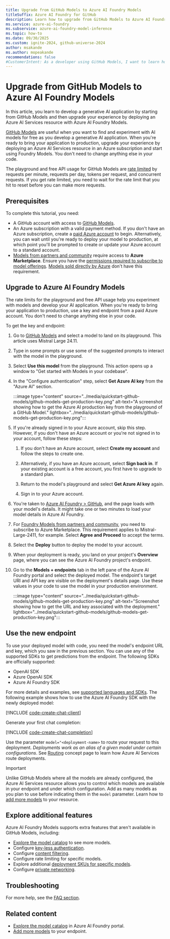 ```yaml
---
title: Upgrade from GitHub Models to Azure AI Foundry Models
titleSuffix: Azure AI Foundry for GitHub
description: Learn how to upgrade from GitHub Models to Azure AI Foundry Models for production-ready AI applications with enhanced features.
ms.service: azure-ai-foundry
ms.subservice: azure-ai-foundry-model-inference
ms.topic: how-to
ms.date: 09/30/2025
ms.custom: ignite-2024, github-universe-2024
author: msakande   
ms.author: mopeakande
recommendations: false
#CustomerIntent: As a developer using GitHub Models, I want to learn how to upgrade my endpoint to Azure AI Foundry Models so that I can access enhanced features and capabilities for my AI applications.
---
```


# Upgrade from GitHub Models to Azure AI Foundry Models

In this article, you learn to develop a generative AI application by starting from GitHub Models and then upgrade your experience by deploying an Azure AI Services resource with Azure AI Foundry Models.

[GitHub Models](https://docs.github.com/en/github-models/) are useful when you want to find and experiment with AI models for free as you develop a generative AI application. When you're ready to bring your application to production, upgrade your experience by deploying an Azure AI Services resource in an Azure subscription and start using Foundry Models. You don't need to change anything else in your code.

The playground and free API usage for GitHub Models are [rate limited](https://docs.github.com/en/github-models/prototyping-with-ai-models#rate-limits) by requests per minute, requests per day, tokens per request, and concurrent requests. If you get rate limited, you need to wait for the rate limit that you hit to reset before you can make more requests.

## Prerequisites

To complete this tutorial, you need:

- A GitHub account with access to [GitHub Models](https://docs.github.com/en/github-models/).
- An Azure subscription with a valid payment method. If you don't have an Azure subscription, create a [paid Azure account](https://azure.microsoft.com/pricing/purchase-options/pay-as-you-go) to begin. Alternatively, you can wait until you're ready to deploy your model to production, at which point you'll be prompted to create or update your Azure account to a standard account.
- [Models from partners and community](../../concepts/models.md#models-from-partners-and-community) require access to **Azure Marketplace**. Ensure you have the [permissions required to subscribe to model offerings](../../how-to/configure-marketplace.md). [Models sold directly by Azure](../../concepts/models.md#models-sold-directly-by-azure) don't have this requirement.
 

## Upgrade to Azure AI Foundry Models

The rate limits for the playground and free API usage help you experiment with models and develop your AI application. When you're ready to bring your application to production, use a key and endpoint from a paid Azure account. You don't need to change anything else in your code.

To get the key and endpoint:

1. Go to [GitHub Models](https://github.com/marketplace/models) and select a model to land on its playground. This article uses Mistral Large 24.11.

1. Type in some prompts or use some of the suggested prompts to interact with the model in the playground.

1. Select **Use this model** from the playground. This action opens up a window to "Get started with Models in your codebase".

1. In the "Configure authentication" step, select **Get Azure AI key** from the "Azure AI" section.

    :::image type="content" source="../media/quickstart-github-models/github-models-get-production-key.png" alt-text="A screenshot showing how to get the Azure AI production key from the playground of a GitHub Model." lightbox="../media/quickstart-github-models/github-models-get-production-key.png":::

1. If you're already signed in to your Azure account, skip this step. However, if you don't have an Azure account or you're not signed in to your account, follow these steps:

    1. If you don't have an Azure account, select **Create my account** and follow the steps to create one.

    1. Alternatively, if you have an Azure account, select **Sign back in**. If your existing account is a free account, you first have to upgrade to a standard plan. 

    1. Return to the model's playground and select **Get Azure AI key** again. 

    1. Sign in to your Azure account.
    
1.  You're taken to [Azure AI Foundry > GitHub](https://ai.azure.com/GitHub), and the page loads with your model's details. It might take one or two minutes to load your model details in Azure AI Foundry.

1. For [Foundry Models from partners and community](../../concepts/models-from-partners.md), you need to subscribe to Azure Marketplace. This requirement applies to Mistral-Large-2411, for example. Select **Agree and Proceed** to accept the terms.

1. Select the **Deploy** button to deploy the model to your account.

1. When your deployment is ready, you land on your project's **Overview** page, where you can see the Azure AI Foundry project's endpoint. 

1. Go to the **Models + endpoints** tab in the left pane of the Azure AI Foundry portal and select the deployed model. The endpoint's target URI and API key are visible on the deployment's details page. Use these values in your code to use the model in your production environment.

    :::image type="content" source="../media/quickstart-github-models/github-models-get-production-key.png" alt-text="Screenshot showing how to get the URL and key associated with the deployment." lightbox="../media/quickstart-github-models/github-models-get-production-key.png":::

## Use the new endpoint

To use your deployed model with code, you need the model's endpoint URL and key, which you saw in the previous section. You can use any of the supported SDKs to get predictions from the endpoint. The following SDKs are officially supported:

* OpenAI SDK
* Azure OpenAI SDK
* Azure AI Foundry SDK

For more details and examples, see [supported languages and SDKs](../supported-languages.md). The following example shows how to use the Azure AI Foundry SDK with the newly deployed model:

[!INCLUDE [code-create-chat-client](../../foundry-models/includes/code-create-chat-client.md)]

Generate your first chat completion:

[!INCLUDE [code-create-chat-completion](../../foundry-models/includes/code-create-chat-completion.md)]

Use the parameter `model="<deployment-name>` to route your request to this deployment. *Deployments work as an alias of a given model under certain configurations*. See [Routing](inference.md#routing) concept page to learn how Azure AI Services route deployments.

> [!IMPORTANT]
> Unlike GitHub Models where all the models are already configured, the Azure AI Services resource allows you to control which models are available in your endpoint and under which configuration. Add as many models as you plan to use before indicating them in the `model` parameter. Learn how to [add more models](../../model-inference/how-to/create-model-deployments.md) to your resource.

## Explore additional features

Azure AI Foundry Models supports extra features that aren't available in GitHub Models, including:

* [Explore the model catalog](https://ai.azure.com/github/models) to see more models.
* Configure [key-less authentication](../../model-inference/how-to/configure-entra-id.md).
* Configure [content filtering](../../model-inference/how-to/configure-content-filters.md).
* Configure rate limiting for specific models.
* Explore additional [deployment SKUs for specific models](../../model-inference/concepts/deployment-types.md).
* Configure [private networking](../../../ai-services/cognitive-services-virtual-networks.md?context=/azure/ai-foundry/openai/context/context).

## Troubleshooting

For more help, see the [FAQ section](../../foundry-models/faq.yml).

## Related content

* [Explore the model catalog](https://ai.azure.com/github/models) in Azure AI Foundry portal.
* [Add more models](../../model-inference/how-to/create-model-deployments.md) to your endpoint.
